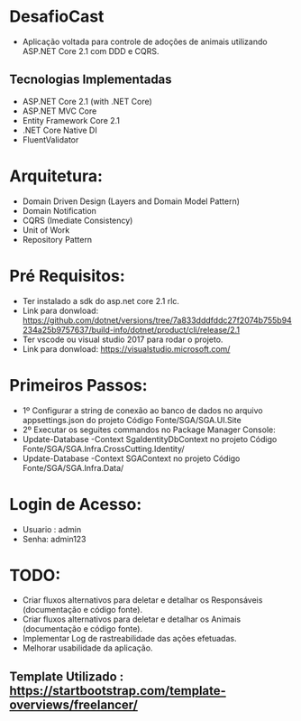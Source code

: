 # DesafioCast
- Aplicação voltada para controle de adoções de animais utilizando  ASP.NET Core 2.1 com DDD e CQRS.

## Tecnologias Implementadas
- ASP.NET Core 2.1 (with .NET Core)
- ASP.NET MVC Core
- Entity Framework Core 2.1
- .NET Core Native DI
- FluentValidator

# Arquitetura:
- Domain Driven Design (Layers and Domain Model Pattern)
- Domain Notification
- CQRS (Imediate Consistency)
- Unit of Work
- Repository Pattern

# Pré Requisitos:
- Ter instalado a sdk do asp.net core 2.1 rlc. 
- Link para donwload: https://github.com/dotnet/versions/tree/7a833dddfddc27f2074b755b94234a25b9757637/build-info/dotnet/product/cli/release/2.1
- Ter vscode ou visual studio 2017 para rodar o projeto. 
-  Link para donwload: https://visualstudio.microsoft.com/

# Primeiros Passos:
-  1º Configurar a string de conexão ao banco de dados no arquivo appsettings.json do projeto Código Fonte/SGA/SGA.UI.Site
-  2º Executar os seguites commandos no Package Manager Console:
-  Update-Database -Context SgaIdentityDbContext no projeto Código Fonte/SGA/SGA.Infra.CrossCutting.Identity/
-  Update-Database -Context SGAContext no projeto Código Fonte/SGA/SGA.Infra.Data/

# Login de Acesso:
- Usuario : admin
- Senha: admin123

# TODO:
- Criar fluxos alternativos para deletar e detalhar os Responsáveis (documentação e código fonte).
- Criar fluxos alternativos para deletar e detalhar os Animais  (documentação e código fonte).
- Implementar Log de rastreabilidade das ações efetuadas.
- Melhorar usabilidade da aplicação.

## Template Utilizado : https://startbootstrap.com/template-overviews/freelancer/ 
